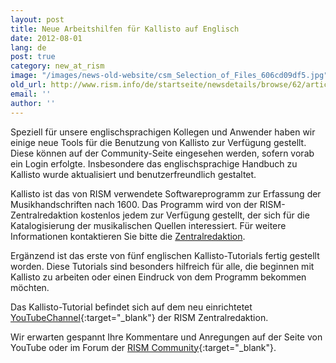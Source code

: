 ```yaml
---
layout: post
title: Neue Arbeitshilfen für Kallisto auf Englisch
date: 2012-08-01
lang: de
post: true
category: new_at_rism
image: "/images/news-old-website/csm_Selection_of_Files_606cd09df5.jpg"
old_url: http://www.rism.info/de/startseite/newsdetails/browse/62/article/64/new-tools-for-kallisto-in-english.html
email: ''
author: ''
---
```


Speziell für unsere englischsprachigen Kollegen und Anwender haben wir einige neue Tools für die Benutzung von Kallisto zur Verfügung gestellt. Diese können auf der Community-Seite eingesehen werden, sofern vorab ein Login erfolgte. Insbesondere das englischsprachige Handbuch zu Kallisto wurde aktualisiert und benutzerfreundlich gestaltet.

Kallisto ist das von RISM verwendete Softwareprogramm zur Erfassung der Musikhandschriften nach 1600. Das Programm wird von der RISM-Zentralredaktion kostenlos jedem zur Verfügung gestellt, der sich für die Katalogisierung der musikalischen Quellen interessiert. Für weitere Informationen kontaktieren Sie bitte die [Zentralredaktion](mailto:contact@rism.info).

Ergänzend ist das erste von fünf englischen Kallisto-Tutorials fertig gestellt worden. Diese Tutorials sind besonders hilfreich für alle, die beginnen mit Kallisto zu arbeiten oder einen Eindruck von dem Programm bekommen möchten.

Das Kallisto-Tutorial befindet sich auf dem neu einrichtetet [YouTubeChannel](http://www.youtube.com/user/RISMZentralredaktion){:target="_blank"} der RISM Zentralredaktion.

Wir erwarten gespannt Ihre Kommentare und Anregungen auf der Seite von YouTube oder im Forum der [RISM Community](/community.html){:target="_blank"}.
